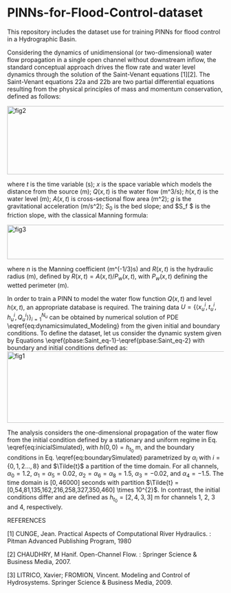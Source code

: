 # PINNs-for-Flood-Control-dataset
This repository includes the dataset use for training PINNs for flood control in a Hydrographic Basin.

Considering the dynamics of unidimensional (or two-dimensional) water flow propagation in a single open channel without downstream inflow, the standard conceptual approach drives the flow rate and water level dynamics through the solution of the Saint-Venant equations [1][2]. The Saint-Venant equations 22a and 22b are two partial differential equations resulting from the physical principles of mass and momentum conservation, defined as follows:

<img width="718" height="159" alt="fig2" src="https://github.com/user-attachments/assets/9f9f8320-5c75-4c8c-b723-8c020b16b5b9" />

where $t$ is the time variable (s); $x$ is the space variable which models the distance from the source (m); $Q(x,t)$ is the water flow (m^3/s); $h(x,t)$  is the water level (m); $A(x,t)$ is cross-sectional flow area (m^2); $g$ is the gravitational acceleration (m/s^2); $S_0$ is the bed slope; and $S_f $ is the friction slope, with the classical Manning formula:

 <img width="597" height="80" alt="fig3" src="https://github.com/user-attachments/assets/343932a8-ae98-4b99-8f5f-80af70b841d4" />

where $n$ is the Manning coefficient (m^(-1/3)s) and $R(x,t)$ is the hydraulic radius (m), defined by $R(x,t) = A(x,t)/P_w(x,t)$, with $P_w(x,t)$ defining the wetted perimeter (m).

In order to train a PINN to model the water flow function $Q(x,t)$ and level $h(x,t)$, an appropriate database is required. The training data $U= \left\{\langle x^{i}_{u}, t^{i}_{u},h^{i}_{u}, Q^{i}_{u}\rangle \right\}^{N_u}_{i=1}$ can be obtained by numerical solution of PDE \eqref{eq:dynamicsimulated_Modeling} from the given initial and boundary conditions. To define the dataset, let us consider the dynamic system given by Equations \eqref{pbase:Saint_eq-1}-\eqref{pbase:Saint_eq-2} with boundary and initial conditions defined as:
    <img width="815" height="166" alt="fig1" src="https://github.com/user-attachments/assets/84d8a998-884e-47b4-9eae-a0d81f1c9c2a" />

The analysis considers the one-dimensional propagation of the water flow from the initial condition defined by a stationary and uniform regime in Eq. \eqref{eq:inicialSimulated}, with $h(0,0) = h_{t_0}$ m, and the boundary conditions in Eq. \eqref{eq:boundarySimulated} parametrized by $\alpha_i$ with $i = \{0,1,2 \dots, 8 \}$ and $\Tilde{t}$ a partition of the time domain. For all channels, $\alpha_0 = 1.2$, $\alpha_1 = \alpha_5 = 0.02$, $\alpha_2 = \alpha_6 = \alpha_8 =1.5$, $\alpha_3 = -0.02$, and $\alpha_4 = -1.5$. The time domain is $[0,46000]$ seconds with partition $\Tilde{t} = [0,54,81,135,162,216,258,327,350,460] \times 10^{2}$. In contrast, the initial conditions differ and are defined as $h_{t_0} = [2,4,3,3]$ m for channels 1, 2, 3 and 4, respectively.


REFERENCES

[1] CUNGE, Jean. Practical Aspects of Computational River Hydraulics. : Pitman Advanced Publishing Program, 1980

[2] CHAUDHRY, M Hanif. Open-Channel Flow. : Springer Science & Business Media, 2007.

[3] LITRICO, Xavier; FROMION, Vincent. Modeling and Control of Hydrosystems. Springer Science & Business Media, 2009.
